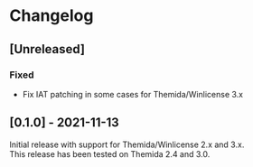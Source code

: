 # Changelog

## [Unreleased]
### Fixed
- Fix IAT patching in some cases for Themida/Winlicense 3.x

## [0.1.0] - 2021-11-13

Initial release with support for Themida/Winlicense 2.x and 3.x.  
This release has been tested on Themida 2.4 and 3.0.
